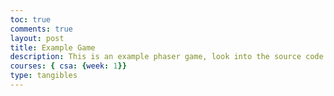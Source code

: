 ```yaml
---
toc: true
comments: true
layout: post
title: Example Game
description: This is an example phaser game, look into the source code to learn something!
courses: { csa: {week: 1}}
type: tangibles
---
```


<script src="//cdn.jsdelivr.net/npm/phaser@3.11.0/dist/phaser.js"></script>
<style type="text/css">
    body {
        margin: 0;
    }
    canvas {
        padding: 0;
        margin: auto;
        display: block;
        width: 800px;
        height: 600px;
        position: absolute;
        top: 0;
        bottom: 0;
        left: 0;
        right: 0;
    }

</style>

<script type="text/javascript">
    // configuration for the phaser game. Try changing width, height, gravity, etc, to see what happends and look into the documention for more info. 
    var config = {
        type: Phaser.AUTO,
        width: 800,
        height: 600,
        physics: {
            default: 'arcade',
            arcade: {
                gravity: { y: 300 },
                debug: false
            }
        },
        scene: { // This part is important, it defines the 3 necesarry functions for a phaser game to run. 
            preload: preload,
            create: create,
            update: update
        }
    };

    // initializes the phaser game and passes through the configuation
    var game = new Phaser.Game(config);

    // loads all assets that will be used
    function preload ()
    {
        this.load.setPath('{{site.baseurl}}/assets/images/')
        this.load.image('sky', 'sky.png');
        this.load.image('ground', 'platform.png');
        this.load.image('star', 'star.png');
        this.load.image('bomb', 'bomb.png');
        this.load.spritesheet('dude', 
            '/dude.png',
            { frameWidth: 32, frameHeight: 48 }
        );
        this.load.image('crate', 'crate.png')
        this.load.image('cratePart', 'cratePart.png')
        this.load.image('rPotion', 'pt1.png')
        this.load.image('bPotion', 'pt2.png')
        this.load.image('gPotion', 'pt3.png')
        this.load.image('yPotion', 'pt4.png')
    }

    // initializes global variabls
    var potionThere = false;
    var player;
    var stars;
    var platforms;
    var cursors;
    var score = 0;
    var scoreText;
    var potions = [];
    var crateList = [];
    var showText;
    var e = false;

    function create ()
    {

        let bg = this.add.image(400, 300, 'sky').setScale(5);

        platforms = this.physics.add.staticGroup();

        makePlatform(600-32/2, 30, 1920*2, platforms)

        makePlatform(220, 1000, 500, platforms)
        makePlatform(450, 600, 500, platforms)
        makePlatform(300, 50, 500, platforms)
        makePlatform(100, 500, 700, platforms)

        player = this.physics.add.sprite(100, 450, 'dude');

        player.setBounce(0.2);
        player.setCollideWorldBounds(true);
        player.setMaxVelocity(160, 400)

        this.anims.create({
            key: 'left',
            frames: this.anims.generateFrameNumbers('dude', { start: 0, end: 3 }),
            frameRate: 10,
            repeat: -1
        });

        this.anims.create({
            key: 'turn',
            frames: [ { key: 'dude', frame: 4 } ],
            frameRate: 20
        });

        this.anims.create({
            key: 'right',
            frames: this.anims.generateFrameNumbers('dude', { start: 5, end: 8 }),
            frameRate: 10,
            repeat: -1
        });

        cursors = this.input.keyboard.createCursorKeys();

        this.physics.add.collider(player, platforms);

        stars = this.physics.add.group({
            key: 'star',
            repeat: 11,
            setXY: { x: 12, y: 0, stepX: 70 }
        });

        stars.children.iterate(function (child) {
            child.setY(child.body.y + Phaser.Math.Between(0, 400))
            child.setBounceY(Phaser.Math.FloatBetween(0.4, 0.8));

        });

        this.physics.add.collider(stars, platforms);

        this.physics.add.overlap(player, stars, collectStar, null, this);

        crates = this.physics.add.group()

        this.physics.add.collider(crates, platforms, crateCheck, null, this);
        this.physics.add.collider(player, crates, crateCheck, null, this);
        this.physics.add.collider(crates, crates, crateCheck, null, this);

        scoreText = this.add.text(16, 16, 'score: 0', { fontSize: '32px', fill: '#000' });

        bombs = this.physics.add.group();

        this.physics.add.collider(bombs, crates, crateCheck, null, this);
        this.physics.add.collider(bombs, platforms);

        this.physics.add.collider(player, bombs, hitBomb, null, this);

        this.cameras.main.setBounds(0, -600*2, 800*3, 600*3);

        potionText = this.add.text(150, 340, 'Press E to drink the potion', { fontSize: '32px', fill: '#000' });

        // Try uncommenting these lines and see what happens!
        // this.physics.world.setBounds(0, -1080, 1920 * 2, 1080 * 2);
        // this.cameras.main.startFollow(player);


    }

    function update (time)
    { 
        if (cursors.left.isDown)
        {
            if (player.body.velocity.x > 0){
                    player.setAccelerationX(-300);
                }
                else{
                    player.setAccelerationX(-100);
                }
            player.anims.play('left', true);

        }
        else if (cursors.right.isDown)
        {
                if (player.body.velocity.x < 0){
                    player.setAccelerationX(300);
                }
                else{
                    player.setAccelerationX(100);
                }
            player.anims.play('right', true);
        }
        else if (cursors.down.isDown && !player.body.touching.down){
            player.setAccelerationY(600)
        }
        else
        {
            player.setAccelerationY(0);
            if ((player.body.velocity.x > 0.1 || player.body.velocity.x < -0.1) && player.body.touching.down ){
                player.setAccelerationX(-400*player.body.velocity.x/100);
            }
            else {
                player.setAccelerationX(0);
            }
            if (player.body.velocity.x > 7){
                player.anims.play('right', !player.body.touching.down)
            }
            else if (player.body.velocity.x < -7){
                player.anims.play('left', !player.body.touching.down)
            }
            else{
                player.anims.play('turn');
            }
        }

        if (cursors.up.isDown && player.body.touching.down){
            player.setVelocityY(-400);
        }

        if(cursors.shift.isDown){
            var crate = crates.create(Phaser.Math.Between(0, 800), Phaser.Math.Between(0, 300), 'crate')
            crate.setScale(.2);
            crate.setBounce(.4)
            crate.setCollideWorldBounds(true);
            crateList.push(crate)
        }
        if (potionThere){
            showText = false;
            potions.forEach((c) => {
                c.movement(time)
                if (checkOverlap(c, player)){
                    nearPotion(c, player)
                    potionText.setVisible(true);
                    showText = true;
                }
        })
        }
        potionText.setVisible(showText);

        crateList.forEach((c) => {
            if (c.body.touching.down){
                c.setDrag(30)
            }else{
                c.setDrag(0)
            }
        })
    }

    function collectStar (player, star)
    {
        star.disableBody(true, true);

        score += 10;
        scoreText.setText('Score: ' + score);

        if (stars.countActive(true) === 0)
        {
            stars.children.iterate(function (child) {

                child.enableBody(true, child.x, Phaser.Math.Between(0, 400), true, true);

            });

            var x = (player.x < 400) ? Phaser.Math.Between(400, 800) : Phaser.Math.Between(0, 400);

            var bomb = bombs.create(x, 16, 'bomb');
            bomb.setBounce(1);
            bomb.setCollideWorldBounds(true);
            bomb.setVelocity(Phaser.Math.Between(-200, 200), 20);

            if (score % 240 == 0){
                var crate = crates.create(Phaser.Math.Between(0, 800), Phaser.Math.Between(0, 300), 'crate')
                crate.setScale(.2);
                crate.setBounce(.4)
                crate.setCollideWorldBounds(true);
                crateList.push(crate)
            }

        }

    }

    function hitBomb (player, bomb)
    {
        this.physics.pause();

        player.setTint(0xff0000);

        player.anims.play('turn');

        gameOver = true;
    }
    function crateCheck(hitter, crate){
        if (hitter.body.velocity.y < 150){
            hitter.setVelocityY(0);
            hitter.setAccelerationY(0);
        }
        else {
            var x = crate.body.position.x + 16.875
            var y = crate.body.position.y + 16.875
            crate.destroy()
            crateList.splice(crateList.indexOf(crate), 1); 
            cratePart = this.physics.add.group({
                key: 'cratePart',
                repeat: Phaser.Math.Between(2,3),
                setXY: {x: x, y: y},
            })
            cratePart.children.iterate(function (child) {
                child.setScale(.3);
                child.setVelocity(Phaser.Math.Between(-75,75), -150)
                child.setAngularVelocity(Phaser.Math.Between(-300,300))
            })
            var randNum = Math.floor(Math.random()*4)
            potion = new Potion(this, x, y + 4.5, randNum);
            potion.setScale(0.075)
            this.add.existing(potion);
            potions.push(potion)
            potionThere = true;
        }
    }

    function makePlatform(y, x, width, group){
        var groundWidth = 400;
        var groundHeight = 32;
        if (groundWidth >= 400){
            var x1 = x;
            var x2 = x + width;
            var sw = true;
            while (x1 < x2){
                if (sw){
                    group.create(x1, y, "ground");
                    x1 = x1 + groundWidth;
                }
                else {
                    group.create(x2-groundWidth, y, "ground");
                    x2 = x2 - groundWidth;
                }
                sw = !sw;
            }
        }
    }

    function checkOverlap(spriteA, spriteB) {
	    var boundsA = spriteA.getBounds();
	    var boundsB = spriteB.getBounds();
	    return Phaser.Geom.Intersects.RectangleToRectangle(boundsA, boundsB);
	}

    function nearPotion(potion, player){
        if(e){
            console.log(player.scaleY)
            potions.splice(potions.indexOf(potion), 1); 
            potion.destroy();
            potion.drinkAction(player);
        }
    }

    class Potion extends Phaser.Physics.Arcade.Sprite{
        constructor(scene, x, y, num){
            var asset;
            var type;
            switch (num){
                case 0:
                    asset = 'rPotion'
                    type = 'red'
                    break;
                case 1:
                    asset = 'bPotion'
                    type = 'blue'
                    break;
                case 2:
                    asset = 'gPotion'
                    type = 'green'
                    break;
                case 3:
                    asset = 'yPotion'
                    type = 'yellow'
                    break;
            }
            super(scene, x, y, asset)
            this.type = type;
            this.movementNum = Math.floor(Math.random() * 2)
            this.movementMod = Math.random() * 2
        }
        movement(time){
            switch(this.movementNum){
                case 0:
                    this.y = this.y + 0.2 * Math.sin(time/400 * this.movementMod);
                    break;
                case 1:
                    this.y = this.y + 0.2 * Math.cos(time/400 * this.movementMod);
                    break;
            }
        }
        drinkAction(player){
            switch (this.type){
                case 'red':
                    player.scaleY += 0.15
                    player.scaleX += 0.15
                    if (player.body.touching.down){
                        player.body.setVelocityY(-100);
                    }
                    break;
                case 'blue':
                    
                    break;
                case 'yellow':
                    
                    break;
                case 'green':
                    
                    break;
            }
        }

    }
    document.addEventListener("keydown", function(event){
        if (event.keyCode == 69){
            e = true;
        }
    })
    document.addEventListener("keyup", function(event){
        if (event.keyCode == 69){
            e = false;
        }
    })
</script>

